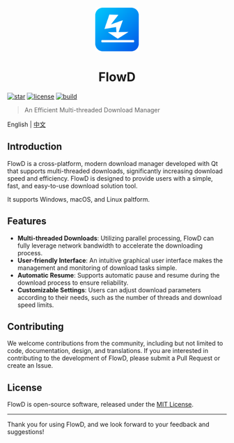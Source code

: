 <p align="center"><img src="src/resources/logo.png" width="100" height="100"></p>
<h1 align="center">FlowD</h1>

[![star](https://img.shields.io/github/stars/L-Super/FlowD?logo=github&style=round-square)](https://github.com/L-Super/FlowD/stargazers)
[![license](https://img.shields.io/github/license/L-Super/FlowD?style=round-square&logo=github)](https://github.com/L-Super/FlowD/blob/master/LICENSE)
[![build](https://github.com/L-Super/FlowD/actions/workflows/build.yml/badge.svg)](https://github.com/L-Super/FlowD/actions/workflows/build.yml)

> An Efficient Multi-threaded Download Manager

English | [中文](README-zh.md)

## Introduction

FlowD is a cross-platform, modern download manager developed with Qt that supports multi-threaded downloads, significantly increasing download speed and efficiency. FlowD is designed to provide users with a simple, fast, and easy-to-use download solution tool.

It supports Windows, macOS, and Linux paltform.

## Features

- **Multi-threaded Downloads**: Utilizing parallel processing, FlowD can fully leverage network bandwidth to accelerate the downloading process.
- **User-friendly Interface**: An intuitive graphical user interface makes the management and monitoring of download tasks simple.
- **Automatic Resume**: Supports automatic pause and resume during the download process to ensure reliability.
- **Customizable Settings**: Users can adjust download parameters according to their needs, such as the number of threads and download speed limits.

## Contributing

We welcome contributions from the community, including but not limited to code, documentation, design, and translations. If you are interested in contributing to the development of FlowD, please submit a Pull Request or create an Issue.

## License

FlowD is open-source software, released under the [MIT License](LICENSE).

---

Thank you for using FlowD, and we look forward to your feedback and suggestions!